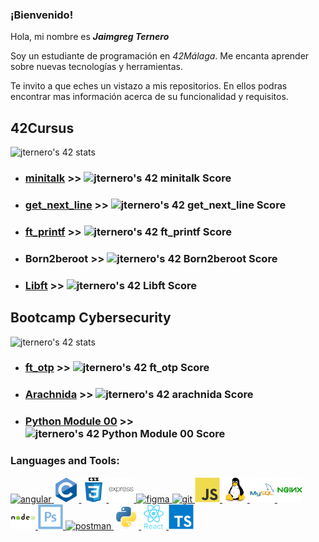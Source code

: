 

### ¡Bienvenido!

Hola, mi nombre es ***Jaimgreg Ternero***

Soy un estudiante de programación en *42Málaga*.
Me encanta aprender sobre nuevas tecnologías y herramientas.

Te invito a que eches un vistazo a mis repositorios. 
En ellos podras encontrar mas información acerca de su funcionalidad y requisitos. 



## 42Cursus 



![jternero's 42 stats](https://badge42.vercel.app/api/v2/clhrqm46u003008megvjqftky/stats?cursusId=21&coalitionId=275)

- ### [minitalk](https://github.com/jternero/minitalk) >> ![jternero's 42 minitalk Score](https://badge42.vercel.app/api/v2/clhrqm46u003008megvjqftky/project/2932085)
- ### [get_next_line](https://github.com/jternero/get_next_line) >> ![jternero's 42 get_next_line Score](https://badge42.vercel.app/api/v2/clhrqm46u003008megvjqftky/project/2863978)

- ### [ft_printf](https://github.com/jternero/ft_printf) >> ![jternero's 42 ft_printf Score](https://badge42.vercel.app/api/v2/clhrqm46u003008megvjqftky/project/2837764)

- ### Born2beroot  >> ![jternero's 42 Born2beroot Score](https://badge42.vercel.app/api/v2/clhrqm46u003008megvjqftky/project/2826608)

- ### [Libft](https://github.com/jternero/libft) >> ![jternero's 42 Libft Score](https://badge42.vercel.app/api/v2/clhrqm46u003008megvjqftky/project/2793808)


##  
## Bootcamp Cybersecurity

![jternero's 42 stats](https://badge42.vercel.app/api/v2/clhrqm46u003008megvjqftky/stats?cursusId=58&coalitionId=275)

 - ### [ft_otp](https://github.com/jternero/ft_otp)  >> ![jternero's 42 ft_otp Score](https://badge42.vercel.app/api/v2/clhrqm46u003008megvjqftky/project/3077243)


- ### [Arachnida](https://github.com/jternero/arachnida) >> ![jternero's 42 arachnida Score](https://badge42.vercel.app/api/v2/clhrqm46u003008megvjqftky/project/3069988)

- ### [Python Module 00](https://github.com/jternero/pythonmodule00) >>  ![jternero's 42 Python Module 00 Score](https://badge42.vercel.app/api/v2/clhrqm46u003008megvjqftky/project/3061113)

<h3 align="left">Languages and Tools:</h3>
<p align="left"> <a href="https://angular.io" target="_blank" rel="noreferrer"> <img src="https://angular.io/assets/images/logos/angular/angular.svg" alt="angular" width="40" height="40"/> </a> <a href="https://www.cprogramming.com/" target="_blank" rel="noreferrer"> <img src="https://raw.githubusercontent.com/devicons/devicon/master/icons/c/c-original.svg" alt="c" width="40" height="40"/> </a> <a href="https://www.w3schools.com/css/" target="_blank" rel="noreferrer"> <img src="https://raw.githubusercontent.com/devicons/devicon/master/icons/css3/css3-original-wordmark.svg" alt="css3" width="40" height="40"/> </a> <a href="https://expressjs.com" target="_blank" rel="noreferrer"> <img src="https://raw.githubusercontent.com/devicons/devicon/master/icons/express/express-original-wordmark.svg" alt="express" width="40" height="40"/> </a> <a href="https://www.figma.com/" target="_blank" rel="noreferrer"> <img src="https://www.vectorlogo.zone/logos/figma/figma-icon.svg" alt="figma" width="40" height="40"/> </a> <a href="https://git-scm.com/" target="_blank" rel="noreferrer"> <img src="https://www.vectorlogo.zone/logos/git-scm/git-scm-icon.svg" alt="git" width="40" height="40"/> </a> <a href="https://developer.mozilla.org/en-US/docs/Web/JavaScript" target="_blank" rel="noreferrer"> <img src="https://raw.githubusercontent.com/devicons/devicon/master/icons/javascript/javascript-original.svg" alt="javascript" width="40" height="40"/> </a> <a href="https://www.linux.org/" target="_blank" rel="noreferrer"> <img src="https://raw.githubusercontent.com/devicons/devicon/master/icons/linux/linux-original.svg" alt="linux" width="40" height="40"/> </a> <a href="https://www.mysql.com/" target="_blank" rel="noreferrer"> <img src="https://raw.githubusercontent.com/devicons/devicon/master/icons/mysql/mysql-original-wordmark.svg" alt="mysql" width="40" height="40"/> </a> <a href="https://www.nginx.com" target="_blank" rel="noreferrer"> <img src="https://raw.githubusercontent.com/devicons/devicon/master/icons/nginx/nginx-original.svg" alt="nginx" width="40" height="40"/> </a> <a href="https://nodejs.org" target="_blank" rel="noreferrer"> <img src="https://raw.githubusercontent.com/devicons/devicon/master/icons/nodejs/nodejs-original-wordmark.svg" alt="nodejs" width="40" height="40"/> </a> <a href="https://www.photoshop.com/en" target="_blank" rel="noreferrer"> <img src="https://raw.githubusercontent.com/devicons/devicon/master/icons/photoshop/photoshop-line.svg" alt="photoshop" width="40" height="40"/> </a> <a href="https://postman.com" target="_blank" rel="noreferrer"> <img src="https://www.vectorlogo.zone/logos/getpostman/getpostman-icon.svg" alt="postman" width="40" height="40"/> </a> <a href="https://www.python.org" target="_blank" rel="noreferrer"> <img src="https://raw.githubusercontent.com/devicons/devicon/master/icons/python/python-original.svg" alt="python" width="40" height="40"/> </a> <a href="https://reactjs.org/" target="_blank" rel="noreferrer"> <img src="https://raw.githubusercontent.com/devicons/devicon/master/icons/react/react-original-wordmark.svg" alt="react" width="40" height="40"/> </a> <a href="https://www.typescriptlang.org/" target="_blank" rel="noreferrer"> <img src="https://raw.githubusercontent.com/devicons/devicon/master/icons/typescript/typescript-original.svg" alt="typescript" width="40" height="40"/> </a> </p>


